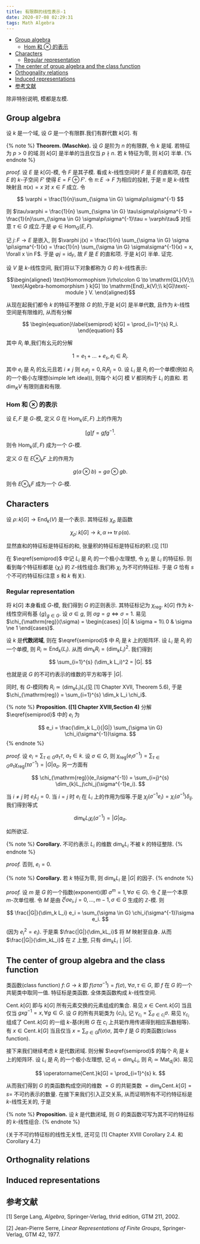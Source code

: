 ```yaml
---
title: 有限群的线性表示-1
date: 2020-07-08 02:29:31
tags: Math Algebra
---
```



<!-- vim-markdown-toc GFM -->

* [Group algebra](#group-algebra)
    * [$\mathrm{Hom}$ 和 $\otimes$ 的表示](#mathrmhom-和-otimes-的表示)
* [Characters](#characters)
    * [Regular representation](#regular-representation)
* [The center of group algebra and the class function](#the-center-of-group-algebra-and-the-class-function)
* [Orthognality relations](#orthognality-relations)
* [Induced representations](#induced-representations)
* [参考文献](#参考文献)

<!-- vim-markdown-toc -->

<!--more-->

除非特别说明, 模都是左模.

## Group algebra
设 $k$ 是一个域, 设 $G$ 是一个有限群.我们有群代数 $k[G]$. 有

{% note %}
**Theorem. (Maschke).** 设 $G$ 是阶为 $n$ 的有限群, 令 $k$ 是域. 若特征为 $p > 0$ 的域.则 $k[G]$ 是半单的当且仅当 $p \nmid n$. 若 $k$ 特征为零, 则 $k[G]$ 半单.
{% endnote %}

*proof.* 设 $E$ 是 $k[G]$-模, 令 $F$ 是其子模. 看成 $k$-线性空间时 $F$ 是 $E$ 的直和项, 存在 $E$ 的 $k$-子空间 $F'$ 使得 $E = F \oplus F'$. 令 $\pi\colon E \to F$ 为相应的投射, 于是 $\pi$ 是 $k$-线性映射且 $\pi(x) = x$ 对 $x \in F$ 成立. 令

$$
    \varphi = \frac{1}{n}\sum_{\sigma \in G} \sigma\pi\sigma^{-1}
$$

则 $\tau\varphi = \frac{1}{n} \sum_{\sigma \in G} \tau\sigma\pi\sigma^{-1} = \frac{1}{n}\sum_{\sigma \in G} \sigma\pi\sigma^{-1}\tau = \varphi\tau$ 对任意 $\tau \in G$ 成立.于是 $\varphi\in \mathrm{Hom}_G(E,F)$.

记 $j\colon F \to E$ 是嵌入, 则 $\varphi j(x) = \frac{1}{n} \sum_{\sigma \in G} \sigma \pi\sigma^{-1}(x) = \frac{1}{n} \sum_{\sigma \in G} \sigma\sigma^{-1}(x) = x, \forall x \in F$. 于是 $\varphi j = \mathrm{id}_F$, 故 $F$ 是 $E$ 的直和项. 于是 $k[G]$ 半单. 证完.

设 $V$ 是 $k$-线性空间, 我们将以下对象都称为 $G$ 的 $k$-线性表示:

$$\begin{aligned}
    \text{Homormophism }\rho\colon G \to \mathrm{GL}(V);\\
    \text{Algebra-homomorphism } k[G] \to \mathrm{End}_k(V);\\
    k[G]\text{-module } V.
\end{aligned}$$

从现在起我们都令 $k$ 的特征不整除 $G$ 的阶,于是 $k[G]$ 是半单代数, 且作为 $k$-线性空间是有限维的, 从而有分解

$$
\begin{equation}\label{semiprod}
    k[G] = \prod_{i=1}^{s} R_i.
\end{equation}
$$

其中 $R_i$ 单,我们有幺元的分解

$$
    1 = e_1+ \ldots +e_s, e_i \in R_i.
$$

其中 $e_i$ 是 $R_i$ 的幺元且若 $i \ne j$ 则 $e_ie_j = 0, R_iR_j = 0$. 设 $L_i$ 是 $R_i$ 的一个单模(例如 $R_i$ 的一个极小左理想(simple left ideal)), 则每个 $k[G]$ 模 $V$ 都同构于 $L_i$ 的直和. 若 $\dim_K V$ 有限则直和有限.

### $\mathrm{Hom}$ 和 $\otimes$ 的表示

设 $E,F$ 是 $G$-模, 定义 $G$ 在 $\mathrm{Hom}_k(E,F)$ 上的作用为

$$
    [g]f = gfg^{-1}.
$$

则令 $\mathrm{Hom}_k(E,F)$ 成为一个 $G$-模.

定义 $G$ 在 $E \otimes_k F$ 上的作用为

$$
    g(a \otimes b) = ga \otimes gb.
$$

则令 $E \otimes_k F$ 成为一个 $G$-模.

## Characters
设 $\rho\colon k[G] \to \mathrm{End}_k(V)$ 是一个表示. 其特征标 $\chi_\rho$ 是函数

$$
    \chi_\rho\colon k[G] \to k, \alpha \mapsto \mathrm{\operatorname{tr}\rho(\alpha)}.
$$

显然直和的特征标是特征标的和, 张量积的特征标是特征标的积.(见 [1])

在 $\eqref{semiprod}$ 中记 $L_i$ 是 $R_i$ 的一个极小左理想, 令 $\chi_i$ 是 $L_i$ 的特征标. 则看到每个特征标都是 $\{\chi_i\}$ 的 $\mathbb{Z}$-线性组合.我们称 $\chi_i$ 为不可约特征标. 于是 $G$ 恰有 $s$ 个不可约特征标(注意 $s$ 和 $k$ 有关).

### Regular representation

将 $k[G]$ 本身看成 $G$-模, 我们得到 $G$ 的正则表示. 其特征标记为 $\chi_{\mathrm{reg}}$. $k[G]$ 作为 $k$-线性空间有基 $\{g\}_{g\in G}$. 设 $\sigma \in g$, 则 $\sigma g= g \Leftrightarrow \sigma = 1$. 易见 $\chi_{\mathrm{reg}}(\sigma) = \begin{cases}
    |G| & \sigma = 1\\
     0 & \sigma \ne 1
\end{cases}$.

设 $k$ 是**代数闭域**, 则在 $\eqref{semiprod}$ 中 $R_i$ 是 $k$ 上的矩阵环. 设 $L_i$ 是 $R_i$ 的一个单模, 则 $R_i \simeq \mathrm{End}_k(L_i)$. 从而 $\dim_k R_i = (\dim_k L_i)^2$. 我们得到

$$
    \sum_{i=1}^{s} (\dim_k L_i)^2 = |G|.
$$

也就是说 $G$ 的不可约表示的维数的平方和等于 $|G|$.

同时, 有 $G$-模同构 $R_i \simeq (\dim_kL_i )L_i$(见 [1] Chapter XVII, Theorem 5.6), 于是 $\chi_{\mathrm{reg}} = \sum_{i=1}^{s} \dim_k L_i \chi_i$.

{% note %}
**Proposition. ([1] Chapter XVIII,Section 4)** 分解 $\eqref{semiprod}$ 中的 $e_i$ 为

$$
    e_i = \frac{\dim_k L_i}{|G|} \sum_{\sigma \in G} \chi_i(\sigma^{-1})\sigma.
$$
{% endnote %}

*proof.* 设 $e_i = \sum_{\tau \in G} a_\tau\tau$, $a_\tau \in k$. 设 $\sigma \in G$, 则 $\chi_{\mathrm{reg}}(e_i\sigma^{-1}) = \sum_{\tau \in G} a_\tau\chi_{\mathrm{reg}}(\tau\sigma^{-1}) = |G|a_{\sigma}$. 另一方面有

$$
    \chi_{\mathrm{reg}}(e_i\sigma^{-1}) = \sum_{i=j}^{s} \dim_{k}L_j\chi_j(\sigma^{-1}e_i).
$$

当 $i \ne j$ 时 $e_iL_j = 0$. 当 $i = j$ 时 $e_i$ 在 $L_i$ 上的作用为恒等.于是 $\chi_j(\sigma^{-1}e_i) = \chi_i(\sigma^{-1})\delta_{ij}$. 我们得到等式

$$
    \dim_k L_i \chi_i(\sigma^{-1}) = |G|a_{\sigma}.
$$

如所欲证.

{% note %}
**Corollary.** 不可约表示 $L_i$ 的维数 $\dim_{k}L_i$ 不被 $k$ 的特征整除.
{% endnote %}

*proof.* 否则, $e_i = 0$.

{% note %}
**Corollary.** 若 $k$ 特征为零, 则 $\dim_k L_i$ 是 $|G|$ 的因子.
{% endnote %}

*proof.* 设 $m$ 是 $G$ 的一个指数(exponent)(即 $\sigma^m = 1, \forall \sigma \in G$). 令 $\zeta$ 是一个本原 $m$-次单位根. 令 $M$ 是由 $\zeta^j\sigma e_i, j = 0,\ldots ,m-1, \sigma \in G$ 生成的 $\mathbb{Z}$-模. 则

$$
    \frac{|G|}{\dim_k L_i} e_i = \sum_{\sigma \in G} \chi_i(\sigma^{-1})\sigma e_i.
$$

(因为 $e_i^2 = e_i$). 于是乘 $\frac{|G|}{\dim_kL_i}$ 将 $M$ 映射至自身. 从而 $\frac{|G|}{\dim_kL_i}$ 在 $\mathbb{Z}$ 上整, 只有 $\dim_kL_i \mid |G|$.


## The center of group algebra and the class function
类函数(class function) $f\colon G \to k$ 即 $f(\sigma\tau\sigma^{-1}) = f(\sigma)$, $\forall \sigma,\tau \in G$, 即 $f$ 在 $G$ 的一个共轭类中取同一值. 特征标是类函数. 全体类函数构成 $k$-线性空间.

$\operatorname{Cent.}k[G]$ 即与 $k[G]$ 所有元素交换的元素组成的集合. 易见 $x \in \operatorname{Cent.}k[G]$ 当且仅当 $gxg^{-1} = x, \forall g\in G$. 设 $G$ 的所有共轭类为 $\{c_i\}_i$, 记 $\gamma_{c_i} = \sum_{\sigma \in c_i} \sigma$. 易见 $\gamma_{c_i}$ 组成了 $\operatorname{Cent.} k[G]$ 的一组 $k$-基(利用 $G$ 在 $c_i$ 上共轭作用传递得到相应系数相等). 有 $x \in \operatorname{Cent.}k[G]$ 当且仅当 $x = \sum_{\sigma \in G} f(\sigma)\sigma$, 其中 $f$ 是 $G$ 的类函数(class function).

接下来我们继续考虑 $k$ 是代数闭域. 则分解 $\eqref{semiprod}$ 的每个 $R_i$ 是 $k$ 上的矩阵环. 设 $L_i$ 是 $R_i$ 的一个极小左理想, 记 $d_i = \dim_kL_i$, 则 $R_i \simeq \mathrm{Mat}_{d_i}(k)$. 易见

$$
    \operatorname{Cent.}k[G] = \prod_{i=1}^{s} k.
$$

从而我们得到 $G$ 的类函数构成空间的维数 $=G$ 的共轭类数 $= \dim_k \operatorname{Cent.} k[G] = s =$ 不可约表示的数量. 在接下来我们引入正交关系, 从而证明所有不可约特征标是 $k$-线性无关的, 于是

{% note %}
**Proposition.** 设 $k$ 是代数闭域, 则 $G$ 的类函数可写为其不可约特征标的 $k$-线性组合.
{% endnote %}

(关于不可约特征标的线性无关性, 还可见 [1] Chapter XVIII Corollary 2.4. 和 Corollary 4.7.)
## Orthognality relations


## Induced representations


## 参考文献
[1] Serge Lang, *Algebra*, Springer-Verlag, thrid edition, GTM 211, 2002.

[2] Jean-Pierre Serre, *Linear Representations of Finite Groups*, Springer-Verlag, GTM 42, 1977.
